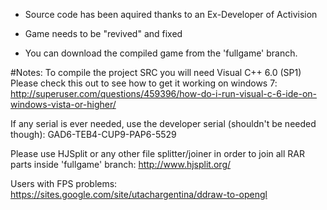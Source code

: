 - Source code has been aquired thanks to an Ex-Developer of Activision

- Game needs to be "revived" and fixed

- You can download the compiled game from the 'fullgame' branch.

#Notes:
To compile the project SRC you will need Visual C++ 6.0 (SP1)
Please check this out to see how to get it working on windows 7: http://superuser.com/questions/459396/how-do-i-run-visual-c-6-ide-on-windows-vista-or-higher/

If any serial is ever needed, use the developer serial (shouldn't be needed though): GAD6-TEB4-CUP9-PAP6-5529

Please use HJSplit or any other file splitter/joiner in order to join all RAR parts inside 'fullgame' branch: http://www.hjsplit.org/

Users with FPS problems: https://sites.google.com/site/utachargentina/ddraw-to-opengl
